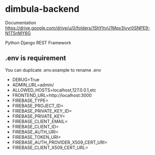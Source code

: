 # dimbula-backend

Documentation  
https://drive.google.com/drive/u/0/folders/1ShYItyU1Mpx3Ivyr0SNPE9-N1T5nMY6G

Python Django REST Framework  

## .env is requirement
You can duplicate .env.example to rename .env   
- DEBUG=True
- ADMIN_URL=admin/
- ALLOWED_HOSTS=localhost,127.0.0.1,etc
- FRONTEND_URL=http://localhost:3000
- FIREBASE_TYPE=
- FIREBASE_PROJECT_ID=
- FIREBASE_PRIVATE_KEY_ID=
- FIREBASE_PRIVATE_KEY=
- FIREBASE_CLIENT_EMAIL=
- FIREBASE_CLIENT_ID=
- FIREBASE_AUTH_URI=
- FIREBASE_TOKEN_URI=
- FIREBASE_AUTH_PROVIDER_X509_CERT_URI=
- FIREBASE_CLIENT_X509_CERT_URL=